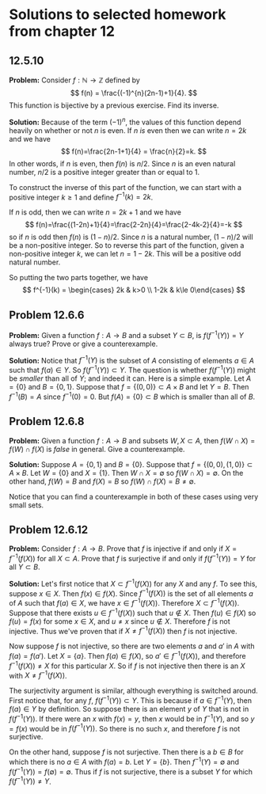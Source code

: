 # Solutions to selected homework from chapter 12

## 12.5.10

**Problem:** Consider $f:\mathbb{N}\to\mathbb{Z}$ defined by
$$
f(n) = \frac{(-1)^{n}(2n-1)+1}{4}.
$$
This function is bijective by a previous exercise.  Find its inverse.

**Solution:** Because of the term $(-1)^n$, the values of this function depend heavily on whether or not
$n$ is even.  If $n$ *is* even then we can write $n=2k$ and we have
$$
f(n)=\frac{2n-1+1}{4} = \frac{n}{2}=k.
$$
In other words, if $n$ is even, then $f(n)$ is $n/2$.  Since $n$ is an even natural number, $n/2$ is
a positive integer greater than or equal to $1$.

To construct the inverse of this part of the function, we can start with a positive integer $k\ge 1$
and define $f^{-1}(k)=2k$.  

If $n$ is odd, then we can write $n=2k+1$ and we have
$$
f(n)=\frac{(1-2n)+1}{4}=\frac{2-2n}{4}=\frac{2-4k-2}{4}=-k
$$
so if $n$ is odd then $f(n)$ is $(1-n)/2$.  Since $n$ is a natural number, $(1-n)/2$ will be a
non-positive integer.  So to reverse this part of the function, given a non-positive integer $k$,
we can let $n=1-2k$.  This will be a positive odd natural number.

So putting the two parts together, we have
$$
f^{-1}(k) = \begin{cases} 2k & k>0 \\ 1-2k & k\le 0\end{cases}
$$

## Problem 12.6.6

**Problem:** Given a function $f:A\to B$ and a subset $Y\subset B$, is $f(f^{-1}(Y))=Y$ always true? Prove
or give a counterexample.

**Solution:** Notice that $f^{-1}(Y)$ is the subset of $A$ consisting of elements $a\in A$ such that
$f(a)\in Y$.  So $f(f^{-1}(Y))\subset Y$.  The question is whether $f(f^{-1}(Y))$ might be *smaller* than
all of $Y$; and indeed it can.  Here is a simple example.  Let $A=\{0\}$ and $B=\{0,1\}$.  Suppose
that $f=\{(0,0)\}\subset A\times B$ and let $Y=B$.  Then $f^{-1}(B)=A$ since $f^{-1}(0)=0$.  But
$f(A)=\{0\}\subset B$ which is smaller than all of $B$.

## Problem 12.6.8

**Problem:** Given a function $f:A\to B$ and subsets $W,X\subset A$, then $f(W\cap X)=f(W)\cap f(X)$ is *false*
in general.  Give a counterexample.

**Solution:** Suppose $A=\{0,1\}$ and $B=\{0\}$.  Suppose that $f=\{(0,0),(1,0)\}\subset A\times B$.
Let $W=\{0\}$ and $X=\{1\}$.  Then $W\cap X=\emptyset$ so $f(W\cap X)=\emptyset$.  On the other hand,
$f(W)=B$ and $f(X)=B$ so $f(W)\cap f(X)=B\not=\emptyset$.

Notice that you can find a counterexample in both of these cases using very small sets.

## Problem 12.6.12

**Problem:** Consider $f:A\to B$.  Prove that $f$ is injective if and only if $X=f^{-1}(f(X))$ for all
$X\subset A$.  Prove that $f$ is surjective if and only if $f(f^{-1}(Y))=Y$ for all $Y\subset B$.

**Solution:**  Let's first notice that $X\subset f^{-1}(f(X))$ for any $X$ and any $f$.  To see this, 
suppose $x\in X$.
Then $f(x)\in f(X)$.  Since $f^{-1}(f(X))$ is the set of all elements $a$ of $A$ such that $f(a)\in X$,
we have $x\in f^{-1}(f(X))$.  Therefore $X\subset f^{-1}(f(X))$.  Suppose that there exists
$u\in f^{-1}(f(X))$ such that $u\not\in X$.  Then $f(u)\in f(X)$ so $f(u)=f(x)$ for some $x\in X$,
and $u\not=x$ since $u\not\in X$.  Therefore $f$ is not injective.  Thus we've proven that if 
$X\not=f^{-1}(f(X))$ then $f$ is not injective.  

Now suppose $f$ is not injective, so there are two elements $a$ and $a'$ in $A$ with $f(a)=f(a')$.
Let $X=\{a\}$.   Then $f(a)\in f(X)$, so $a'\in f^{-1}(f(X))$, and therefore $f^{-1}(f(X))\not=X$ for this
particular $X$.  So if $f$ is not injective then there is an $X$ with $X\not=f^{-1}(f(X))$.

The surjectivity argument is similar, although everything is switched around.  First notice that,
for any $f$, $f(f^{-1}(Y))\subset Y$.  This is because if $a\in f^{-1}(Y)$, then $f(a)\in Y$ by definition.
So suppose there is an element $y$ of $Y$ that is not in $f(f^{-1}(Y))$.  If there were an $x$ with $f(x)=y$,
then $x$ would be in $f^{-1}(Y)$, and so $y=f(x)$ would be in $f(f^{-1}(Y))$.  So there is no such $x$,
and therefore $f$ is not surjective.

On the other hand, suppose $f$ is not surjective.  Then there is a $b\in B$ for which there is no $a\in A$
with $f(a)=b$.  Let $Y=\{b\}$.  Then $f^{-1}(Y)=\emptyset$ and $f(f^{-1}(Y))=f(\emptyset)=\emptyset$. Thus
if $f$ is not surjective, there is a subset $Y$ for which $f(f^{-1}(Y))\not=Y$.



